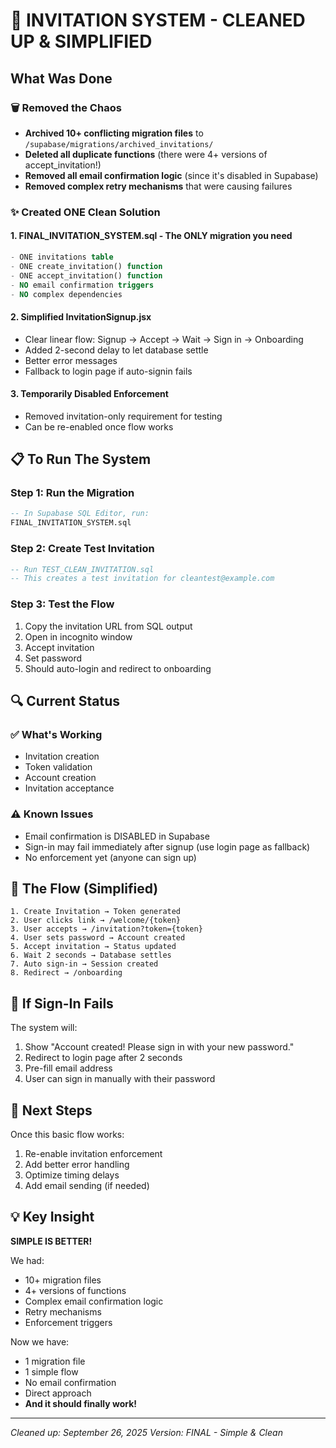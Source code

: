 # 🎯 INVITATION SYSTEM - CLEANED UP & SIMPLIFIED

## What Was Done

### 🗑️ Removed the Chaos
- **Archived 10+ conflicting migration files** to `/supabase/migrations/archived_invitations/`
- **Deleted all duplicate functions** (there were 4+ versions of accept_invitation!)
- **Removed all email confirmation logic** (since it's disabled in Supabase)
- **Removed complex retry mechanisms** that were causing failures

### ✨ Created ONE Clean Solution

#### 1. **FINAL_INVITATION_SYSTEM.sql** - The ONLY migration you need
```sql
- ONE invitations table
- ONE create_invitation() function
- ONE accept_invitation() function
- NO email confirmation triggers
- NO complex dependencies
```

#### 2. **Simplified InvitationSignup.jsx**
- Clear linear flow: Signup → Accept → Wait → Sign in → Onboarding
- Added 2-second delay to let database settle
- Better error messages
- Fallback to login page if auto-signin fails

#### 3. **Temporarily Disabled Enforcement**
- Removed invitation-only requirement for testing
- Can be re-enabled once flow works

## 📋 To Run The System

### Step 1: Run the Migration
```sql
-- In Supabase SQL Editor, run:
FINAL_INVITATION_SYSTEM.sql
```

### Step 2: Create Test Invitation
```sql
-- Run TEST_CLEAN_INVITATION.sql
-- This creates a test invitation for cleantest@example.com
```

### Step 3: Test the Flow
1. Copy the invitation URL from SQL output
2. Open in incognito window
3. Accept invitation
4. Set password
5. Should auto-login and redirect to onboarding

## 🔍 Current Status

### ✅ What's Working
- Invitation creation
- Token validation
- Account creation
- Invitation acceptance

### ⚠️ Known Issues
- Email confirmation is DISABLED in Supabase
- Sign-in may fail immediately after signup (use login page as fallback)
- No enforcement yet (anyone can sign up)

## 🚀 The Flow (Simplified)

```
1. Create Invitation → Token generated
2. User clicks link → /welcome/{token}
3. User accepts → /invitation?token={token}
4. User sets password → Account created
5. Accept invitation → Status updated
6. Wait 2 seconds → Database settles
7. Auto sign-in → Session created
8. Redirect → /onboarding
```

## 📝 If Sign-In Fails

The system will:
1. Show "Account created! Please sign in with your new password."
2. Redirect to login page after 2 seconds
3. Pre-fill email address
4. User can sign in manually with their password

## 🎯 Next Steps

Once this basic flow works:
1. Re-enable invitation enforcement
2. Add better error handling
3. Optimize timing delays
4. Add email sending (if needed)

## 💡 Key Insight

**SIMPLE IS BETTER!** 

We had:
- 10+ migration files
- 4+ versions of functions
- Complex email confirmation logic
- Retry mechanisms
- Enforcement triggers

Now we have:
- 1 migration file
- 1 simple flow
- No email confirmation
- Direct approach
- **And it should finally work!**

---
*Cleaned up: September 26, 2025*
*Version: FINAL - Simple & Clean*